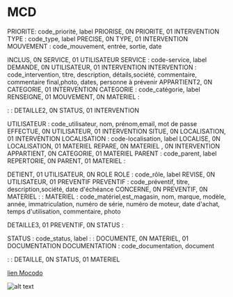 # MCD 

PRIORITE: code_priorité, label
PRIORISE, 0N PRIORITE, 01 INTERVENTION
TYPE : code_type, label
PRECISE, 0N TYPE, 01 INTERVENTION
MOUVEMENT : code_mouvement, entrée, sortie, date



INCLUS, 0N SERVICE, 01 UTILISATEUR
SERVICE : code-service, label
DEMANDE, 0N UTILISATEUR, 01 INTERVENTION
INTERVENTION : code_intervention, titre, description, détails,société, commentaire, commentaire final,photo, dates, personne à prévenir
APPARTIENT2, 0N CATEGORIE, 01 INTERVENTION
CATEGORIE : code_catégorie, label
RENSEIGNE, 01 MOUVEMENT, 0N MATERIEL
:


:
:
DETAILLE2, 0N STATUS, 01 INTERVENTION

UTILISATEUR : code_utilisateur, nom, prénom,email, mot de passe
EFFECTUE, 0N UTILISATEUR, 01 INTERVENTION
SITUE, 0N LOCALISATION, 01 INTERVENTION
LOCALISATION : code-localisation, label
LOCALISE, 0N LOCALISATION, 01 MATERIEL
REPARE,  0N MATERIEL , 0N INTERVENTION
APPARTIENT, 0N CATEGORIE, 01 MATERIEL
PARENT : code_parent, label
REPERTORIE, 0N PARENT, 01 MATERIEL
:

DETIENT, 01 UTILISATEUR, 0N ROLE
ROLE : code_rôle, label
REVISE, 0N UTILISATEUR, 01 PREVENTIF
PREVENTIF : code_préventif, titre, description,société, date d'échéance
CONCERNE, 0N PREVENTIF, 0N MATERIEL
:
:
MATERIEL : code_matériel,est_magasin, nom, marque, modèle, année, immatriculation, numéro de série, numéro de moteur, date d'achat, temps d'utilisation, commentaire, photo


DETAILLE3, 01 PREVENTIF, 0N STATUS
:


STATUS : code_status, label
:
:
DOCUMENTE, 0N MATERIEL, 01 DOCUMENTATION
DOCUMENTATION : code_documentation, document

:
:
DETAILLE, 0N STATUS, 01 MATERIEL


[lien Mocodo](https://www.mocodo.net/?mcd=eNqNVM2OmzAQvvspfOuFSv255YaId2WJAAISqafKBe_GEmBqm5X6Nj02974BL9axwQSSrNRESjz2zOeZb75xltM0pyXZ4UrW_HuvhFTCjJcAN-wHb1DmzgsS4E8JzmZnMD5jmpQkP5GkpGmCym8ZwTOG-dXzaziJfLT1uY88pMcTOYDhw1s5vPGWdybA8KPGC4BpqYyA_5oZjuBDkyg-Fg61ACgaTcDHksa0CEtyzNG8P6N-1Fy9iWrJa08OYbKf8lpF3ae3NnyGojOABskJ2QXYCKNsalxXSvTTXj1eDBONDrSsBKwtn5VsbVVMWO-VgV9Ex5qgP0sjpwp1gHuutOw6jsffuAcO4DahUJhlYV5SyOaLyzyCpJ-hIw9oXY580hWDLF6huQsHOUkKQp-TKXrpg0M-QDgEx2gHbO_guydlSOOYTBcXZVg6_m9uRSsu_cWDEY3QUNagAtzJNnAF2QVvgaMAt9IAe7hnWnNEnp5IVB7_ozMF9W5xGoXOD7bv_danXg2NrJhLynVromP2ewdyISQn0ANwWrOEXczm1murHnRqAbNQV-X3TDnZ-_ZkJC_nGJg957oNh-ZAX6jf39KV4DyNCbI__gI1_m1W7T_5am95hql1dTyhZbXkOInRiJeHyl_p3SoZ1x_GS3UeL6yrOIrSJCJ54t-SGflWbzu00OpfBCtdEG4TcG3AemVadLOWWqZ-DtyKqB7_2OJY17knQ7QQpkQ1NHOXu6EFFGmlph3cZgtE6AQ6Z82qM4NOGN72GkyvYQe0GWQ3tggt8_F1S-BqWtwoTUtfmDbMDNo3xI1ZGh3tEJINKw7THzlNoo3l8WpZDS61-RWaze0E3w7wQj36B0ZF3Lw=)

![alt text](MCD.png)